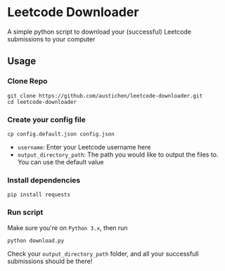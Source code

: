 # Leetcode Downloader

A simple python script to download your (successful) Leetcode submissions to your computer

## Usage

### Clone Repo
```
git clone https://github.com/austichen/leetcode-downloader.git
cd leetcode-downloader
```
### Create your config file
```
cp config.default.json config.json
```
- `username`: Enter your Leetcode username here
- `output_directory_path`: The path you would like to output the files to. You can use the default value

### Install dependencies
```
pip install requests
```

### Run script

Make sure you're on `Python 3.x`, then run
```
python download.py
```

Check your `output_directory_path` folder, and all your successfull submissions should be there!

